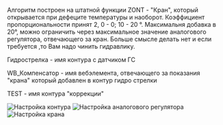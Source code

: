 Алгоритм построен на штатной функции ZONT - "Кран", который открывается при дефеците температуры и наоборот. Коэффициент пропорциональности принят 2, 0 - 0; 10  - 20 °. Максимальня добавка в 20°, можно ограничить через максимальное значение аналогового регулятора, отвечающего за кран. Больше смысле делать нет и если требуется ,то Вам надо чинить гидравлику.

Гидрострелка - имя контура с датчиком ГС

WB_Компенсатор - имя вебэлемента, отвечающего за показания "крана" который добавлен в контур  гидро стрелки

TEST - имя контура "коррекции"

![Настройка контура](/Data/set_hc.png)
![Настройка аналогового регулятора](/Data/set_AO.png)
![Настройка крана](/Data/set_valv.png)
